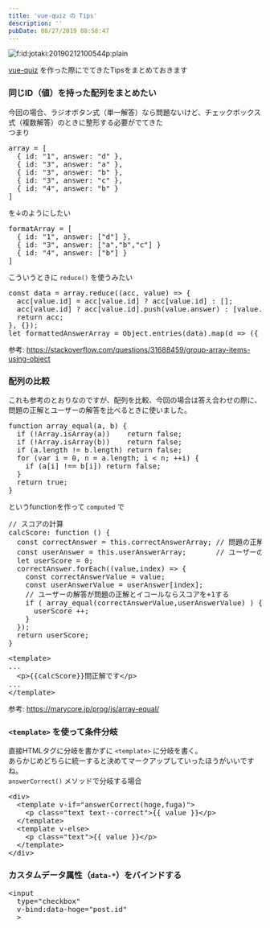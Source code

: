 ```yaml
---
title: 'vue-quiz の Tips'
description: ''
pubDate: 08/27/2019 08:58:47
---
```


<p><span itemscope itemtype="http://schema.org/Photograph"><img src="/images/hatena/20190212100544.png" alt="f:id:jotaki:20190212100544p:plain" title="f:id:jotaki:20190212100544p:plain" class="hatena-fotolife" itemprop="image"></span></p>

<p><a href="https://jtk.hatenablog.com/entry/2019/08/25/115918">vue-quiz</a> を作った際にでてきたTipsをまとめておきます</p>

<h3>同じID（値）を持った配列をまとめたい</h3>

<p>今回の場合、ラジオボタン式（単一解答）なら問題ないけど、チェックボックス式（複数解答）のときに整形する必要がでてきた<br/>
つまり</p>

<pre class="code lang-javascript" data-lang="javascript" data-unlink>array = <span class="synIdentifier">[</span>
  <span class="synIdentifier">{</span> id: <span class="synConstant">&quot;1&quot;</span>, answer: <span class="synConstant">&quot;d&quot;</span> <span class="synIdentifier">}</span>,
  <span class="synIdentifier">{</span> id: <span class="synConstant">&quot;3&quot;</span>, answer: <span class="synConstant">&quot;a&quot;</span> <span class="synIdentifier">}</span>,
  <span class="synIdentifier">{</span> id: <span class="synConstant">&quot;3&quot;</span>, answer: <span class="synConstant">&quot;b&quot;</span> <span class="synIdentifier">}</span>,
  <span class="synIdentifier">{</span> id: <span class="synConstant">&quot;3&quot;</span>, answer: <span class="synConstant">&quot;c&quot;</span> <span class="synIdentifier">}</span>,
  <span class="synIdentifier">{</span> id: <span class="synConstant">&quot;4&quot;</span>, answer: <span class="synConstant">&quot;b&quot;</span> <span class="synIdentifier">}</span>
<span class="synIdentifier">]</span>
</pre>

<p>を↓のようにしたい</p>

<pre class="code lang-javascript" data-lang="javascript" data-unlink>formatArray = <span class="synIdentifier">[</span>
  <span class="synIdentifier">{</span> id: <span class="synConstant">&quot;1&quot;</span>, answer: <span class="synIdentifier">[</span><span class="synConstant">&quot;d&quot;</span><span class="synIdentifier">]</span> <span class="synIdentifier">}</span>,
  <span class="synIdentifier">{</span> id: <span class="synConstant">&quot;3&quot;</span>, answer: <span class="synIdentifier">[</span><span class="synConstant">&quot;a&quot;</span>,<span class="synConstant">&quot;b&quot;</span>,<span class="synConstant">&quot;c&quot;</span><span class="synIdentifier">]</span> <span class="synIdentifier">}</span>
  <span class="synIdentifier">{</span> id: <span class="synConstant">&quot;4&quot;</span>, answer: <span class="synIdentifier">[</span><span class="synConstant">&quot;b&quot;</span><span class="synIdentifier">]</span> <span class="synIdentifier">}</span>
<span class="synIdentifier">]</span>
</pre>

<p>こういうときに <code>reduce()</code> を使うみたい</p>

<pre class="code lang-javascript" data-lang="javascript" data-unlink><span class="synStatement">const</span> data = array.reduce((acc, value) =&gt; <span class="synIdentifier">{</span>
  acc<span class="synIdentifier">[</span>value.id<span class="synIdentifier">]</span> = acc<span class="synIdentifier">[</span>value.id<span class="synIdentifier">]</span> ? acc<span class="synIdentifier">[</span>value.id<span class="synIdentifier">]</span> : <span class="synIdentifier">[]</span>;
  acc<span class="synIdentifier">[</span>value.id<span class="synIdentifier">]</span> ? acc<span class="synIdentifier">[</span>value.id<span class="synIdentifier">]</span>.push(value.answer) : <span class="synIdentifier">[</span>value.answer<span class="synIdentifier">]</span>;
  <span class="synStatement">return</span> acc;
<span class="synIdentifier">}</span>, <span class="synIdentifier">{}</span>);
<span class="synIdentifier">let</span> formattedAnswerArray = <span class="synType">Object</span>.entries(data).map(d =&gt; (<span class="synIdentifier">{</span> id: d<span class="synIdentifier">[</span>0<span class="synIdentifier">]</span>, answer: d<span class="synIdentifier">[</span>1<span class="synIdentifier">]</span> <span class="synIdentifier">}</span>) );
</pre>

<p>参考: <a href="https://stackoverflow.com/questions/31688459/group-array-items-using-object">https://stackoverflow.com/questions/31688459/group-array-items-using-object</a></p>

<h3>配列の比較</h3>

<p>これも参考のとおりなのですが、配列を比較、今回の場合は答え合わせの際に、問題の正解とユーザーの解答を比べるときに使いました。</p>

<pre class="code lang-javascript" data-lang="javascript" data-unlink><span class="synIdentifier">function</span> array_equal(a, b) <span class="synIdentifier">{</span>
  <span class="synStatement">if</span> (!<span class="synType">Array</span>.isArray(a))    <span class="synStatement">return</span> <span class="synConstant">false</span>;
  <span class="synStatement">if</span> (!<span class="synType">Array</span>.isArray(b))    <span class="synStatement">return</span> <span class="synConstant">false</span>;
  <span class="synStatement">if</span> (a.length != b.length) <span class="synStatement">return</span> <span class="synConstant">false</span>;
  <span class="synStatement">for</span> (<span class="synIdentifier">var</span> i = 0, n = a.length; i &lt; n; ++i) <span class="synIdentifier">{</span>
    <span class="synStatement">if</span> (a<span class="synIdentifier">[</span>i<span class="synIdentifier">]</span> !== b<span class="synIdentifier">[</span>i<span class="synIdentifier">]</span>) <span class="synStatement">return</span> <span class="synConstant">false</span>;
  <span class="synIdentifier">}</span>
  <span class="synStatement">return</span> <span class="synConstant">true</span>;
<span class="synIdentifier">}</span>
</pre>

<p>というfunctionを作って <code>computed</code> で</p>

<pre class="code lang-javascript" data-lang="javascript" data-unlink><span class="synComment">// スコアの計算</span>
calcScore: <span class="synIdentifier">function</span> () <span class="synIdentifier">{</span>
  <span class="synStatement">const</span> correctAnswer = <span class="synIdentifier">this</span>.correctAnswerArray; <span class="synComment">// 問題の正解</span>
  <span class="synStatement">const</span> userAnswer = <span class="synIdentifier">this</span>.userAnswerArray;       <span class="synComment">// ユーザーの解答</span>
  <span class="synIdentifier">let</span> userScore = 0;
  correctAnswer.forEach((value,index) =&gt; <span class="synIdentifier">{</span>
    <span class="synStatement">const</span> correctAnswerValue = value;
    <span class="synStatement">const</span> userAnswerValue = userAnswer<span class="synIdentifier">[</span>index<span class="synIdentifier">]</span>;
    <span class="synComment">// ユーザーの解答が問題の正解とイコールならスコアを+1する</span>
    <span class="synStatement">if</span> ( array_equal(correctAnswerValue,userAnswerValue) ) <span class="synIdentifier">{</span>
      userScore ++;
    <span class="synIdentifier">}</span>
  <span class="synIdentifier">}</span>);
  <span class="synStatement">return</span> userScore;
<span class="synIdentifier">}</span>
</pre>

<pre class="code lang-html" data-lang="html" data-unlink><span class="synIdentifier">&lt;</span><span class="synStatement">template</span><span class="synIdentifier">&gt;</span>
...
  <span class="synIdentifier">&lt;</span><span class="synStatement">p</span><span class="synIdentifier">&gt;</span>{{calcScore}}問正解です<span class="synIdentifier">&lt;/</span><span class="synStatement">p</span><span class="synIdentifier">&gt;</span>
...
<span class="synIdentifier">&lt;/</span><span class="synStatement">template</span><span class="synIdentifier">&gt;</span>
</pre>

<p>参考: <a href="https://marycore.jp/prog/js/array-equal/">https://marycore.jp/prog/js/array-equal/</a></p>

<h3><code>&lt;template&gt;</code> を使って条件分岐</h3>

<p>直接HTMLタグに分岐を書かずに <code>&lt;template&gt;</code> に分岐を書く。<br/>
あらかじめどちらに統一すると決めてマークアップしていったほうがいいですね。<br/>
<code>answerCorrect()</code> メソッドで分岐する場合</p>

<pre class="code lang-html" data-lang="html" data-unlink><span class="synIdentifier">&lt;</span><span class="synStatement">div</span><span class="synIdentifier">&gt;</span>
  <span class="synIdentifier">&lt;</span><span class="synStatement">template</span><span class="synIdentifier"> v-if=</span><span class="synConstant">&quot;answerCorrect(hoge,fuga)&quot;</span><span class="synIdentifier">&gt;</span>
    <span class="synIdentifier">&lt;</span><span class="synStatement">p</span><span class="synIdentifier"> </span><span class="synType">class</span><span class="synIdentifier">=</span><span class="synConstant">&quot;text text--correct&quot;</span><span class="synIdentifier">&gt;</span>{{ value }}<span class="synIdentifier">&lt;/</span><span class="synStatement">p</span><span class="synIdentifier">&gt;</span>
  <span class="synIdentifier">&lt;/</span><span class="synStatement">template</span><span class="synIdentifier">&gt;</span>
  <span class="synIdentifier">&lt;</span><span class="synStatement">template</span><span class="synIdentifier"> v-else&gt;</span>
    <span class="synIdentifier">&lt;</span><span class="synStatement">p</span><span class="synIdentifier"> </span><span class="synType">class</span><span class="synIdentifier">=</span><span class="synConstant">&quot;text&quot;</span><span class="synIdentifier">&gt;</span>{{ value }}<span class="synIdentifier">&lt;/</span><span class="synStatement">p</span><span class="synIdentifier">&gt;</span>
  <span class="synIdentifier">&lt;/</span><span class="synStatement">template</span><span class="synIdentifier">&gt;</span>
<span class="synIdentifier">&lt;/</span><span class="synStatement">div</span><span class="synIdentifier">&gt;</span>
</pre>

<h3>カスタムデータ属性（<code>data-*</code>）をバインドする</h3>

<pre class="code lang-html" data-lang="html" data-unlink><span class="synIdentifier">&lt;</span><span class="synStatement">input</span>
<span class="synIdentifier">  </span><span class="synType">type</span><span class="synIdentifier">=</span><span class="synConstant">&quot;checkbox&quot;</span>
<span class="synIdentifier">  v-bind:</span><span class="synType">data</span><span class="synIdentifier">-hoge=</span><span class="synConstant">&quot;post.id&quot;</span>
<span class="synIdentifier">  &gt;</span>
</pre>
